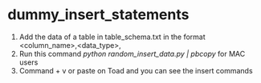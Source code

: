 # dummy_insert_statements
1. Add the data of a table in table_schema.txt in the format <column_name>,<data_type>,<size>
2. Run this command *python random_insert_data.py | pbcopy* for MAC users
3. Command + v or paste on Toad and you can see the insert commands

